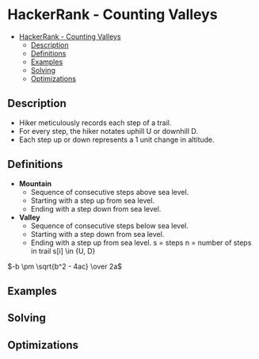 # HackerRank - Counting Valleys

<!-- TOC -->

- [HackerRank - Counting Valleys](#hackerrank---counting-valleys)
    - [Description](#description)
    - [Definitions](#definitions)
    - [Examples](#examples)
    - [Solving](#solving)
    - [Optimizations](#optimizations)

<!-- /TOC -->

## Description
- Hiker meticulously records each step of a trail.
- For every step, the hiker notates uphill U or downhill D.
- Each step up or down represents a 1 unit change in altitude.
## Definitions
- **Mountain**
	- Sequence of consecutive steps above sea level.
	- Starting with a step up from sea level.
	- Ending with a step down from sea level.
- **Valley**
	- Sequence of consecutive steps below sea level.
	- Starting with a step down from sea level.
	- Ending with a step up from sea level.
s = steps
n = number of steps in trail
s[i] \in {U, D}

$-b \pm \sqrt{b^2 - 4ac} \over 2a$


## Examples
## Solving
## Optimizations